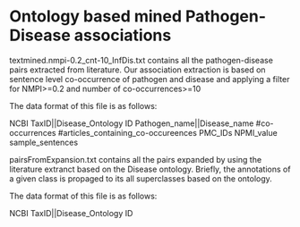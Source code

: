 # Ontology based mined Pathogen-Disease associations

textmined.nmpi-0.2_cnt-10_InfDis.txt contains all the pathogen-disease pairs extracted from literature. Our association extraction is based on sentence level co-occurrence of pathogen and disease and applying a filter for NMPI>=0.2 and number of co-occurrences>=10

The data format of this file is as follows:

NCBI TaxID||Disease_Ontology ID	Pathogen_name||Disease_name	#co-occurrences	#articles_containing_co-occureences	PMC_IDs	NPMI_value  sample_sentences

pairsFromExpansion.txt contains all the pairs expanded by using the literature extranct based on the Disease ontology. Briefly, the annotations of a given class is propaged to its all superclasses based on the ontology.

The data format of this file is as follows:

NCBI TaxID||Disease_Ontology ID
